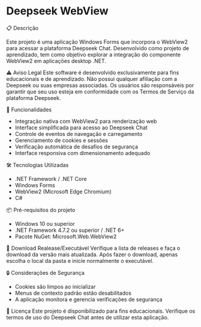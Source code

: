 # Deepseek WebView

📋 Descrição

Este projeto é uma aplicação Windows Forms que incorpora o WebView2 para acessar a plataforma Deepseek Chat. Desenvolvido como projeto de aprendizado, tem como objetivo explorar a integração do componente WebView2 em aplicações desktop .NET.

⚠️ Aviso Legal
Este software é desenvolvido exclusivamente para fins educacionais e de aprendizado. Não possui qualquer afiliação com a Deepseek ou suas empresas associadas. Os usuários são responsáveis por garantir que seu uso esteja em conformidade com os Termos de Serviço da plataforma Deepseek.

🚀 Funcionalidades

- Integração nativa com WebView2 para renderização web
- Interface simplificada para acesso ao Deepseek Chat
- Controle de eventos de navegação e carregamento
- Gerenciamento de cookies e sessões
- Verificação automática de desafios de segurança
- Interface responsiva com dimensionamento adequado

🛠️ Tecnologias Utilizadas

- .NET Framework / .NET Core
- Windows Forms
- WebView2 (Microsoft Edge Chromium)
- C#

📦 Pré-requisitos do projeto

- Windows 10 ou superior
- .NET Framework 4.7.2 ou superior / .NET 6+
- Pacote NuGet: Microsoft.Web.WebView2

🎯 Download Realease/Executável
Verifique a lista de releases e faça o download da versão mais atualizada.
Após fazer o download, apenas escolha o local da pasta e inicie normalmente o executável.

🔒 Considerações de Segurança

- Cookies são limpos ao inicializar
- Menus de contexto padrão estão desabilitados
- A aplicação monitora e gerencia verificações de segurança

📄 Licença
Este projeto é disponibilizado para fins educacionais. Verifique os termos de uso do Deepseek Chat antes de utilizar esta aplicação.
